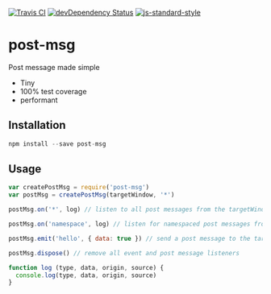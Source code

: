 [![Travis CI](https://travis-ci.org/alanclarke/post-msg.svg?branch=master)](https://travis-ci.org/alanclarke/post-msg)
[![devDependency Status](https://david-dm.org/alanclarke/post-msg/dev-status.svg)](https://david-dm.org/alanclarke/post-msg#info=devDependencies)
[![js-standard-style](https://img.shields.io/badge/code%20style-standard-brightgreen.svg)](http://standardjs.com/)

# post-msg
Post message made simple

- Tiny
- 100% test coverage
- performant


## Installation
```js
npm install --save post-msg
```

## Usage
```js
var createPostMsg = require('post-msg')
var postMsg = createPostMsg(targetWindow, '*')

postMsg.on('*', log) // listen to all post messages from the targetWindow

postMsg.on('namespace', log) // listen for namespaced post messages from the targetWindow

postMsg.emit('hello', { data: true }) // send a post message to the targetWindow

postMsg.dispose() // remove all event and post message listeners

function log (type, data, origin, source) {
  console.log(type, data, origin, source)
}
```
